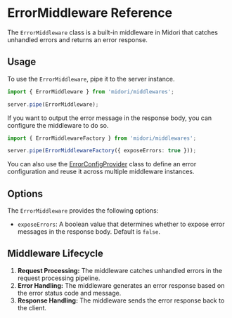# ErrorMiddleware Reference
The `ErrorMiddleware` class is a built-in middleware in Midori that catches unhandled errors and returns an error response.

## Usage
To use the `ErrorMiddleware`, pipe it to the server instance.
```ts
import { ErrorMiddleware } from 'midori/middlewares';

server.pipe(ErrorMiddleware);
```

If you want to output the error message in the response body, you can configure the middleware to do so.
```ts
import { ErrorMiddlewareFactory } from 'midori/middlewares';

server.pipe(ErrorMiddlewareFactory({ exposeErrors: true }));
```

You can also use the [ErrorConfigProvider](../providers/error.md) class to define an error configuration and reuse it across multiple middleware instances.

## Options
The `ErrorMiddleware` provides the following options:

- `exposeErrors`: A boolean value that determines whether to expose error messages in the response body. Default is `false`.

## Middleware Lifecycle
1. **Request Processing:** The middleware catches unhandled errors in the request processing pipeline.
2. **Error Handling:** The middleware generates an error response based on the error status code and message.
3. **Response Handling:** The middleware sends the error response back to the client.
